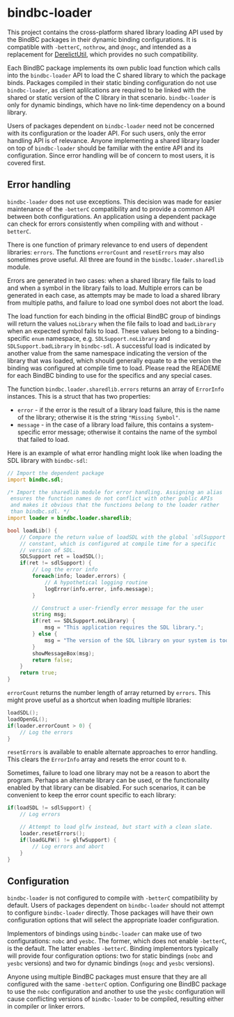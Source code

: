 # bindbc-loader
This project contains the cross-platform shared library loading API used by the BindBC packages in their dynamic binding configurations. It is compatible with `-betterC`, `nothrow`, and `@nogc`, and intended as a replacement for [DerelictUtil](https://github.com/DerelictOrg/DerelictUtil), which provides no such compatibility.

Each BindBC package implements its own public load function which calls into the `bindbc-loader` API to load the C shared library to which the package binds. Packages compiled in their static binding configuration do not use `bindbc-loader`, as client aplilcations are required to be linked with the shared or static version of the C library in that scenario. `bindbc-loader` is only for dynamic bindings, which have no link-time dependency on a bound library.

Users of packages dependent on `bindbc-loader` need not be concerned with its configuration or the loader API. For such users, only the error handling API is of relevance. Anyone implementing a shared library loader on top of `bindbc-loader` should be familiar with the entire API and its configuration. Since error handling will be of concern to most users, it is covered first.

## Error handling
`bindbc-loader` does not use exceptions. This decision was made for easier maintenance of the `-betterC` compatibility and to provide a common API between both configurations. An application using a dependent package can check for errors consistently when compiling with and without `-betterC`.

There is one function of primary relevance to end users of dependent libraries: `errors`. The functions `errorCount` and `resetErrors` may also sometimes prove useful. All three are found in the `bindbc.loader.sharedlib` module.

Errors are generated in two cases: when a shared library file fails to load and when a symbol in the library fails to load. Multiple errors can be generated in each case, as attempts may be made to load a shared library from multiple paths, and failure to load one symbol does not abort the load.

The load function for each binding in the official BindBC group of bindings will return the values `noLibrary` when the file fails to load and `badLibrary` when an expected symbol fails to load. These values belong to a binding-specific `enum` namespace, e.g. `SDLSupport.noLibrary` and `SDLSupport.badLibrary` in `bindbc-sdl`. A successful load is indicated by another value from the same namespace indicating the version of the library that was loaded, which should generally equate to a the version the binding was configured at compile time to load. Please read the READEME for each BindBC binding to use for the specifics and any special cases.

The function `bindbc.loader.sharedlib.errors` returns an array of `ErrorInfo` instances. This is a struct that has two properties:

* `error` - if the error is the result of a library load failure, this is the name of the library; otherwise it is the string `"Missing Symbol"`.
* `message` - in the case of a library load failure, this contains a system-specific error message; otherwise it contains the name of the symbol that failed to load.

Here is an example of what error handling might look like when loading the SDL library with `bindbc-sdl`:

```d
// Import the dependent package
import bindbc.sdl;

/* Import the sharedlib module for error handling. Assigning an alias
 ensures the function names do not conflict with other public APIs
 and makes it obvious that the functions belong to the loader rather
 than bindbc.sdl. */
import loader = bindbc.loader.sharedlib;

bool loadLib() {
    // Compare the return value of loadSDL with the global `sdlSupport`
    // constant, which is configured at compile time for a specific
    // version of SDL.
    SDLSupport ret = loadSDL();
    if(ret != sdlSupport) {
        // Log the error info
        foreach(info; loader.errors) {
            // A hypothetical logging routine
            logError(info.error, info.message);
        }

        // Construct a user-friendly error message for the user
        string msg;
        if(ret == SDLSupport.noLibrary) {
            msg = "This application requires the SDL library.";
        } else {
            msg = "The version of the SDL library on your system is too low. Please upgrade."
        }
        showMessageBox(msg);
        return false;
    }
    return true;
}
```

`errorCount` returns the number length of array returned by `errors`. This might prove useful as a shortcut when loading multiple libraries:

```d
loadSDL();
loadOpenGL();
if(loader.errorCount > 0) {
    // Log the errors
}
```

`resetErrors` is available to enable alternate approaches to error handling. This clears the `ErrorInfo` array and resets the error count to `0`.

Sometimes, failure to load one library may not be a reason to abort the program. Perhaps an alternate library can be used, or the functionality enabled by that library can be disabled. For such scenarios, it can be convenient to keep the error count specific to each library:

```d
if(loadSDL != sdlSupport) {
    // Log errors

    // Attempt to load glfw instead, but start with a clean slate.
    loader.resetErrors();
    if(loadGLFW() != glfwSupport) {
        // Log errors and abort
    }
}
```

## Configuration
`bindbc-loader` is not configured to compile with `-betterC` compatibility by default. Users of packages dependent on `bindbc-loader` should not attempt to configure `bindbc-loader` directly. Those packages will have their own configuration options that will select the appropriate loader configuration.

Implementors of bindings using `bindbc-loader` can make use of two configurations: `nobc` and `yesbc`. The former, which does not enable `-betterC`, is the default. The latter enables `-betterC`. Binding implementors typically will provide four configuration options: two for static bindings (`nobc` and `yesbc` versions) and two for dynamic bindings (`nogc` and `yesbc` versions).

Anyone using multiple BindBC packages must ensure that they are all configured with the same `-betterC` option. Configuring one BindBC package to use the `nobc` configuration and another to use the `yesbc` configuration will cause conflicting versions of `bindbc-loader` to be compiled, resulting either in compiler or linker errors.